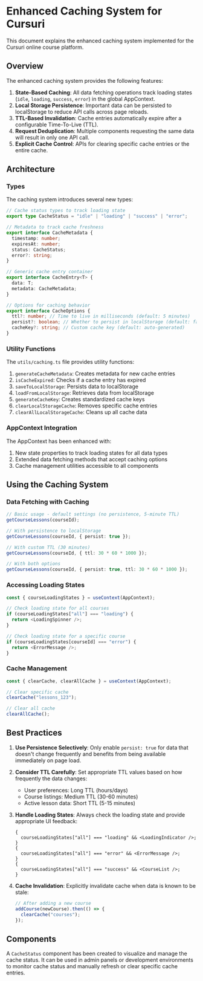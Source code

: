 # Enhanced Caching System for Cursuri

This document explains the enhanced caching system implemented for the Cursuri online course platform.

## Overview

The enhanced caching system provides the following features:

1. **State-Based Caching**: All data fetching operations track loading states (`idle`, `loading`, `success`, `error`) in the global AppContext.
2. **Local Storage Persistence**: Important data can be persisted to localStorage to reduce API calls across page reloads.
3. **TTL-Based Invalidation**: Cache entries automatically expire after a configurable Time-To-Live (TTL).
4. **Request Deduplication**: Multiple components requesting the same data will result in only one API call.
5. **Explicit Cache Control**: APIs for clearing specific cache entries or the entire cache.

## Architecture

### Types

The caching system introduces several new types:

```typescript
// Cache status types to track loading state
export type CacheStatus = "idle" | "loading" | "success" | "error";

// Metadata to track cache freshness
export interface CacheMetadata {
  timestamp: number;
  expiresAt: number;
  status: CacheStatus;
  error?: string;
}

// Generic cache entry container
export interface CacheEntry<T> {
  data: T;
  metadata: CacheMetadata;
}

// Options for caching behavior
export interface CacheOptions {
  ttl?: number; // Time to live in milliseconds (default: 5 minutes)
  persist?: boolean; // Whether to persist in localStorage (default: false)
  cacheKey?: string; // Custom cache key (default: auto-generated)
}
```

### Utility Functions

The `utils/caching.ts` file provides utility functions:

1. `generateCacheMetadata`: Creates metadata for new cache entries
2. `isCacheExpired`: Checks if a cache entry has expired
3. `saveToLocalStorage`: Persists data to localStorage
4. `loadFromLocalStorage`: Retrieves data from localStorage
5. `generateCacheKey`: Creates standardized cache keys
6. `clearLocalStorageCache`: Removes specific cache entries
7. `clearAllLocalStorageCache`: Cleans up all cache data

### AppContext Integration

The AppContext has been enhanced with:

1. New state properties to track loading states for all data types
2. Extended data fetching methods that accept caching options
3. Cache management utilities accessible to all components

## Using the Caching System

### Data Fetching with Caching

```typescript
// Basic usage - default settings (no persistence, 5-minute TTL)
getCourseLessons(courseId);

// With persistence to localStorage
getCourseLessons(courseId, { persist: true });

// With custom TTL (30 minutes)
getCourseLessons(courseId, { ttl: 30 * 60 * 1000 });

// With both options
getCourseLessons(courseId, { persist: true, ttl: 30 * 60 * 1000 });
```

### Accessing Loading States

```typescript
const { courseLoadingStates } = useContext(AppContext);

// Check loading state for all courses
if (courseLoadingStates["all"] === "loading") {
  return <LoadingSpinner />;
}

// Check loading state for a specific course
if (courseLoadingStates[courseId] === "error") {
  return <ErrorMessage />;
}
```

### Cache Management

```typescript
const { clearCache, clearAllCache } = useContext(AppContext);

// Clear specific cache
clearCache("lessons_123");

// Clear all cache
clearAllCache();
```

## Best Practices

1. **Use Persistence Selectively**: Only enable `persist: true` for data that doesn't change frequently and benefits from being available immediately on page load.

2. **Consider TTL Carefully**: Set appropriate TTL values based on how frequently the data changes:

   - User preferences: Long TTL (hours/days)
   - Course listings: Medium TTL (30-60 minutes)
   - Active lesson data: Short TTL (5-15 minutes)

3. **Handle Loading States**: Always check the loading state and provide appropriate UI feedback:

   ```tsx
   {
     courseLoadingStates["all"] === "loading" && <LoadingIndicator />;
   }
   {
     courseLoadingStates["all"] === "error" && <ErrorMessage />;
   }
   {
     courseLoadingStates["all"] === "success" && <CourseList />;
   }
   ```

4. **Cache Invalidation**: Explicitly invalidate cache when data is known to be stale:
   ```typescript
   // After adding a new course
   addCourse(newCourse).then(() => {
     clearCache("courses");
   });
   ```

## Components

A `CacheStatus` component has been created to visualize and manage the cache status. It can be used in admin panels or development environments to monitor cache status and manually refresh or clear specific cache entries.
